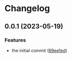 # Changelog

## 0.0.1 (2023-05-19)


### Features

* the initial commit ([69ee1ed](https://github.com/0xProject/0x-parser/commit/69ee1ed728ae3ce2215ac3807faa2821d79ec3c5))
